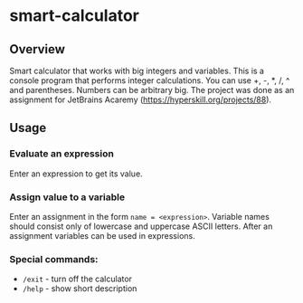 # smart-calculator
## Overview

Smart calculator that works with big integers and variables.
This is a console program that performs integer calculations.
You can use +, -, *, /, ^ and parentheses. Numbers can be arbitrary big.
The project was done as an assignment for JetBrains Acaremy (https://hyperskill.org/projects/88).

## Usage

### Evaluate an expression
Enter an expression to get its value.

### Assign value to a variable
Enter an assignment in the form `name = <expression>`.
Variable names should consist only of lowercase and uppercase ASCII letters.
After an assignment variables can be used in expressions.

### Special commands:
* `/exit` - turn off the calculator
* `/help` - show short description
